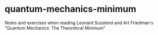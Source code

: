 # quantum-mechanics-minimum
Notes and exercises when reading Leonard Susskind and Art Friedman's "Quantum Mechanics: The Theoretical Minimum"
